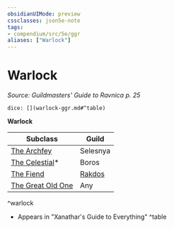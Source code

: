 ```yaml
---
obsidianUIMode: preview
cssclasses: json5e-note
tags:
- compendium/src/5e/ggr
aliases: ["Warlock"]
---
```

# Warlock
*Source: Guildmasters' Guide to Ravnica p. 25* 

`dice: [](warlock-ggr.md#^table)`

**Warlock**

| Subclass | Guild |
|----------|-------|
| [The Archfey](/3-Mechanics/CLI/classes/warlock-the-archfey.md) | Selesnya |
| [The Celestial](/3-Mechanics/CLI/classes/warlock-the-celestial-xge.md)* | Boros |
| [The Fiend](/3-Mechanics/CLI/classes/warlock-the-fiend.md) | [Rakdos](/3-Mechanics/CLI/bestiary/npc/rakdos-ggr.md) |
| [The Great Old One](/3-Mechanics/CLI/classes/warlock-the-great-old-one.md) | Any |
^warlock

* Appears in "Xanathar's Guide to Everything"
^table